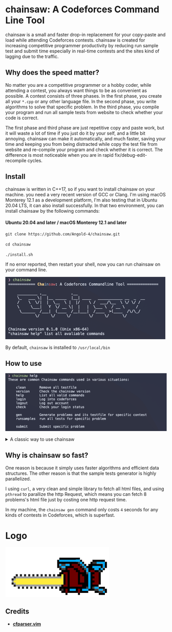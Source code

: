 #  chainsaw: A Codeforces Command Line Tool

chainsaw is a small and faster drop-in replacement for your copy-paste and load while attending Codeforces contests. chainsaw is created for increasing 
competitive programmer productivity by reducing run sample test and submit time especially in real-time contests and the sites kind of lagging due to the traffic.

## Why does the speed matter?

No matter you are a competitive programmer or a hobby coder, while attending a contest, you always want things to be as convenient as possible.
A contest consists of three phases. In the first phase, you create all your `*.cpp` or any other language file. In the second phase, you write algorithms to solve that specific problem.
In the third phase, you compile your program and run all sample tests from website to check whether your code is correct.

The first phase and third phase are just repetitive copy and paste work, but it will waste a lot of time if you just do it by your self, and a little bit annoying. chainsaw can make it automatically, and much faster, saving your time and keeping you from being distracted while copy the test file from website and re-compile your program and check whether it is correct. The difference is most noticeable when you are in rapid fix/debug-edit-recompile cycles.


## Install

chainsaw is written in C++17, so if you want to install chainsaw on your machine. you need a very recent version of GCC or Clang. I'm using macOS Monterey 12.1 as a development platform, I'm also testing that in Ubuntu 20.04 LTS, it can also install successfully. In that two environment, you can install chainsaw by the following commands:

#### Ubuntu 20.04 and later / macOS Monterey 12.1 and later

```shell
git clone https://github.com/Angold-4/chainsaw.git

cd chainsaw

./install.sh
```

If no error reported, then restart your shell, now you can run chainsaw on your command line.

![chainsaw](docs/chainsaw.png)


By default, `chainsaw` is installed to `/usr/local/bin`

## How to use

![help](docs/help.png)

<details><summary>A classic way to use chainsaw</summary>

![chainsawshow](docs/chainsawshow.gif)

</details>


## Why is chainsaw so fast?

One reason is because it simply uses faster algorithms and efficient data structures. The other reason is that the sample tests generator is highly parallelized.

I using `curl`, a very clean and simple library to fetch all html files, and using `pthread` to parallize the http Request, which means you can fetch 8 problems's html file just by costing one http request time.

In my machine, the `chainsaw gen` command only costs `4` seconds for any kinds of contests in Codeforces, which is superfast.

# Logo
![chainsaw image](docs/cslogo.png)

## Credits
* **[cfparser.vim](https://github.com/gabrielsimoes/cfparser.vim)**


